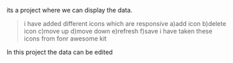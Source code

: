 its a project where we can display the data.
>i have added different icons which are responsive
 a)add icon
 b)delete icon
 c)move up
 d)move down
 e)refresh
 f)save
 i have taken these icons from fonr awesome kit

 In this project the data can be edited